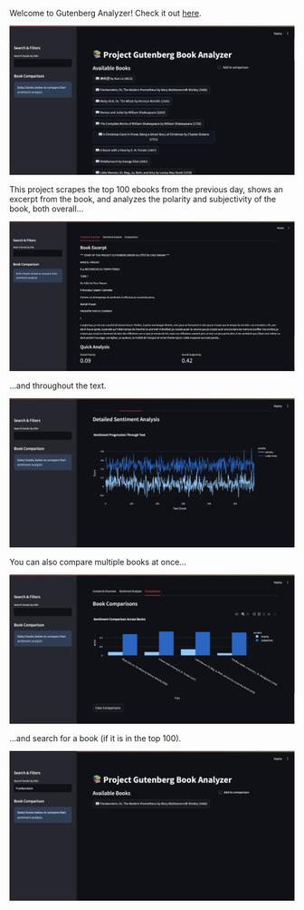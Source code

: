 Welcome to Gutenberg Analyzer! Check it out [here](https://gutenberg-analyzer.streamlit.app).

![Landing Page](mainpage.png)

This project scrapes the top 100 ebooks from the previous day, shows an excerpt from the book, and analyzes the polarity and subjectivity of the book, both overall...

![Overall](overall.png)

...and throughout the text.

![Detaileed](detailed.png)

You can also compare multiple books at once...

![Compare](compare.png)

...and search for a book (if it is in the top 100).

![Search](search.png)